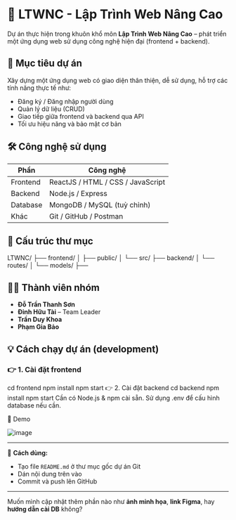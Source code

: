 # 📌 LTWNC - Lập Trình Web Nâng Cao

Dự án thực hiện trong khuôn khổ môn **Lập Trình Web Nâng Cao** – phát triển một ứng dụng web sử dụng công nghệ hiện đại (frontend + backend).

## 🚀 Mục tiêu dự án

Xây dựng một ứng dụng web có giao diện thân thiện, dễ sử dụng, hỗ trợ các tính năng thực tế như:
- Đăng ký / Đăng nhập người dùng
- Quản lý dữ liệu (CRUD)
- Giao tiếp giữa frontend và backend qua API
- Tối ưu hiệu năng và bảo mật cơ bản

## 🛠️ Công nghệ sử dụng

| Phần | Công nghệ |
|------|-----------|
| Frontend | ReactJS / HTML / CSS / JavaScript |
| Backend | Node.js / Express |
| Database | MongoDB / MySQL (tuỳ chỉnh) |
| Khác | Git / GitHub / Postman |

## 📂 Cấu trúc thư mục

LTWNC/ ├── frontend/ │ ├── public/ │ └── src/ ├── backend/ │ └── routes/ │ └── models/ ├──

## 👨‍💻 Thành viên nhóm

- **Đỗ Trần Thanh Sơn**
- **Đinh Hữu Tài** – Team Leader
- **Trần Duy Khoa**
- **Phạm Gia Bảo**

## 💡 Cách chạy dự án (development)

### 👉 1. Cài đặt frontend
cd frontend
npm install
npm start
👉 2. Cài đặt backend
cd backend
npm install
npm start
Cần có Node.js & npm cài sẵn. Sử dụng .env để cấu hình database nếu cần.


📸 Demo

![image](https://github.com/user-attachments/assets/369ec914-168e-4679-8e2a-bb5a3c3ad837)


---

📌 **Cách dùng:**
- Tạo file `README.md` ở thư mục gốc dự án Git
- Dán nội dung trên vào
- Commit và push lên GitHub

---

Muốn mình cập nhật thêm phần nào như **ảnh minh họa**, **link Figma**, hay **hướng dẫn cài DB** không?


